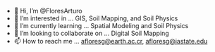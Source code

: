 - 👋 Hi, I’m @FloresArturo
- 👀 I’m interested in ... GIS, Soil Mapping, and Soil Physics
- 🌱 I’m currently learning ... Spatial Modeling and Soil Physics
- 💞️ I’m looking to collaborate on ... Digital Soil Mapping
- 📫 How to reach me ... afloresg@earth.ac.cr, afloresg@iastate.edu

<!---
FloresArturo/FloresArturo is a ✨ special ✨ repository because its `README.md` (this file) appears on your GitHub profile.
You can click the Preview link to take a look at your changes.
--->
